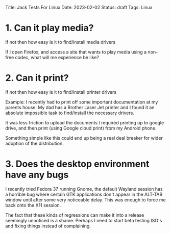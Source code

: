 Title: Jack Tests For Linux
Date: 2023-02-02
Status: draft
Tags: Linux

# 1. Can it play media?

If not then how easy is it to find/install media drivers

If I open Firefox, and access a site that wants to play media using a non-free
codec, what will me experience be like?

# 2. Can it print?

If not then how easy is it to find/install printer drivers

Example: I recently had to print off some important documentation at my parents
house. My dad has a Brother Laser Jet printer and I found it an absolute
impossible task to find/install the necessary drivers.

It was less friction to upload the documents I required printing up to google
drive, and then print (using Google cloud print) from my Android phone.

Something simple like this could end up being a real deal breaker for wider
adoption of the distribution.


# 3. Does the desktop environment have any bugs

I recently tried Fedora 37 running Gnome, the default Wayland session has
a horrible bug where certain GTK applications don't appear in the ALT-TAB
window until after some very noticeable delay. This was enough to force me back
onto the X11 session.

The fact that these kinds of regressions can make it into a release seemingly
unnoticed is a shame. Perhaps I need to start beta testing ISO's and fixing
things instead of complaining.
